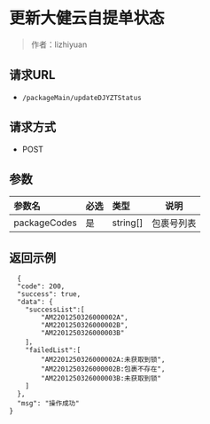 # 更新大健云自提单状态

> 作者：lizhiyuan

## 请求URL
- ` /packageMain/updateDJYZTStatus `
  
## 请求方式
- POST 

## 参数

|参数名|必选|类型|说明|
|:----    |:---|:----- |-----   |
| packageCodes | 是  | string[] | 包裹号列表   |
## 返回示例 

``` 
  {
  "code": 200,
  "success": true,
  "data": {
  	"successList":[
		"AM2201250326000002A",
		"AM2201250326000002B",
		"AM2201250326000003B"
	]，
	"failedList":[
		"AM2201250326000002A:未获取到锁",
		"AM2201250326000002B:包裹不存在",
		"AM2201250326000003B:未获取到锁"
	]
  },
  "msg": "操作成功"
}
```
